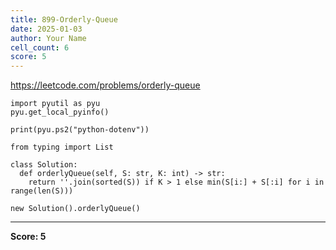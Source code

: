 ```yaml
---
title: 899-Orderly-Queue
date: 2025-01-03
author: Your Name
cell_count: 6
score: 5
---
```


https://leetcode.com/problems/orderly-queue


```
import pyutil as pyu
pyu.get_local_pyinfo()
```


```
print(pyu.ps2("python-dotenv"))
```


```
from typing import List
```


```
class Solution:
  def orderlyQueue(self, S: str, K: int) -> str:
    return ''.join(sorted(S)) if K > 1 else min(S[i:] + S[:i] for i in range(len(S)))
```


```
new Solution().orderlyQueue()
```


---
**Score: 5**